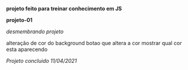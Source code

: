 **projeto feito para treinar conhecimento em JS**

**projeto-01**

*desmembrando projeto*

alteração de cor do background
botao que altera a cor
mostrar qual cor esta aparecendo

*Projeto concluido 11/04/2021*